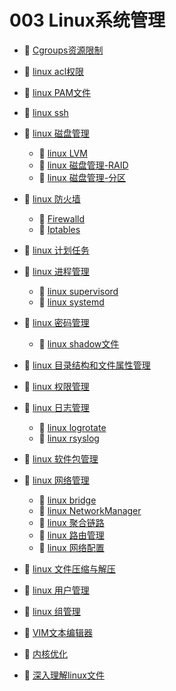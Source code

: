 # 003 Linux系统管理

* 📄 [Cgroups资源限制](siyuan://blocks/20230610173715-36th0on)
* 📄 [linux acl权限](siyuan://blocks/20230610173747-b0whwmi)
* 📄 [linux PAM文件](siyuan://blocks/20230610173650-r61rup1)
* 📄 [linux ssh](siyuan://blocks/20230610173745-hsm9ws6)
* 📑 [linux 磁盘管理](siyuan://blocks/20230731184808-fp74xuk)

  * 📄 [linux LVM](siyuan://blocks/20230610173608-94mdetb)
  * 📄 [linux 磁盘管理-RAID](siyuan://blocks/20230610173538-pv1fv66)
  * 📄 [linux 磁盘管理-分区](siyuan://blocks/20230610173743-0ftosvt)
* 📑 [linux 防火墙](siyuan://blocks/20230803115608-fyehvsl)

  * 📄 [Firewalld](siyuan://blocks/20230610173734-jic9gse)
  * 📄 [Iptables](siyuan://blocks/20230610173617-7l5ftni)
* 📄 [linux 计划任务](siyuan://blocks/20230610173646-bhdhhzl)
* 📑 [linux 进程管理](siyuan://blocks/20230731184852-gpvm3o2)

  * 📄 [linux supervisord](siyuan://blocks/20230731184946-hlebj0x)
  * 📄 [linux systemd](siyuan://blocks/20230610173754-nolls1s)
* 📑 [linux 密码管理](siyuan://blocks/20230610173758-wpafjoy)

  * 📄 [linux shadow文件](siyuan://blocks/20230610173728-xs4na7q)
* 📄 [linux 目录结构和文件属性管理](siyuan://blocks/20230610173652-ex2pz40)
* 📄 [linux 权限管理](siyuan://blocks/20230610173646-5p30gm2)
* 📑 [linux 日志管理](siyuan://blocks/20230610173716-mus5v8e)

  * 📄 [linux logrotate](siyuan://blocks/20230610173801-5bt2ht6)
  * 📄 [linux rsyslog](siyuan://blocks/20230803121402-0hdctz8)
* 📄 [linux 软件包管理](siyuan://blocks/20230610173615-gi4fzfk)
* 📑 [linux 网络管理](siyuan://blocks/20230610173746-xcrlvc0)

  * 📄 [linux bridge](siyuan://blocks/20230803173114-w9zlqes)
  * 📄 [linux NetworkManager](siyuan://blocks/20230803163647-p2txceg)
  * 📄 [linux 聚合链路](siyuan://blocks/20230610173719-r7o6gsh)
  * 📄 [linux 路由管理](siyuan://blocks/20230610173807-kqlwuyg)
  * 📄 [linux 网络配置](siyuan://blocks/20230803163800-ql9cifl)
* 📄 [linux 文件压缩与解压](siyuan://blocks/20230610173737-lcd72hd)
* 📄 [linux 用户管理](siyuan://blocks/20230610173640-3viwdgt)
* 📄 [linux 组管理](siyuan://blocks/20230610173750-w3kwdmm)
* 📄 [VIM文本编辑器](siyuan://blocks/20230610173703-o5bchuv)
* 📄 [内核优化](siyuan://blocks/20230610173801-x1wa3eb)
* 📄 [深入理解linux文件](siyuan://blocks/20230610173709-1nibbv0)

‍
